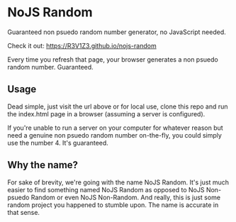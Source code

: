 # NoJS Random
Guaranteed non psuedo random number generator, no JavaScript needed.

Check it out: https://R3V1Z3.github.io/nojs-random

Every time you refresh that page, your browser generates a non psuedo random number. Guaranteed.

## Usage
Dead simple, just visit the url above or for local use, clone this repo and run the index.html page in a browser (assuming a server is configured).

If you're unable to run a server on your computer for whatever reason but need a genuine non psuedo random number on-the-fly, you could simply use the number 4. It's guaranteed.

## Why the name?
For sake of brevity, we're going with the name NoJS Random. It's just much easier to find something named NoJS Random as opposed to NoJS Non-psuedo Random or even NoJS Non-Random. And really, this is just some random project you happened to stumble upon. The name is accurate in that sense.
